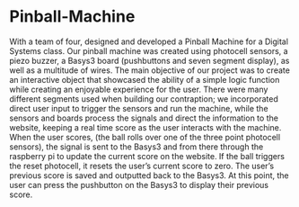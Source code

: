 # Pinball-Machine
With a team of four, designed and developed a Pinball Machine for a Digital Systems class. Our pinball machine was created using photocell sensors, a piezo buzzer, a Basys3 board (pushbuttons and seven segment display), as well as a multitude of wires. The main objective of our project was to create an interactive object that showcased the ability of a simple logic function while creating an enjoyable experience for the user. There were many different segments used when building our contraption; we incorporated direct user input to trigger the sensors and run the machine, while the sensors and boards process the signals and direct the information to the website, keeping a real time score as the user interacts with the machine. When the user scores, (the ball rolls over one of the three point photocell sensors), the signal is sent to the Basys3 and from there through the raspberry pi to update the current score on the website. If the ball triggers the reset photocell, it resets the user’s current score to zero. The user’s previous score is saved and outputted back to the Basys3. At this point, the user can press the pushbutton on the Basys3 to display their previous score. 

